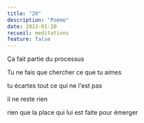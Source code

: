 ```yaml
---
title: "20"
description: "Poème"
date: 2013-01-20
recueil: meditations
feature: false
---
```


Ça fait partie du processus

Tu ne fais que chercher
ce que tu aimes

tu écartes
tout ce qui ne l'est pas

il ne reste rien

rien que la place qui lui est faite
pour émerger
